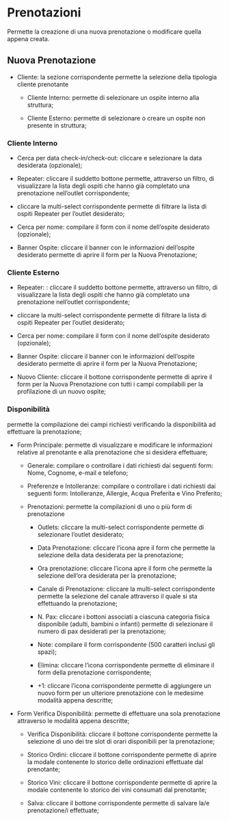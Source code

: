 # Prenotazioni

Permette la creazione di una nuova prenotazione o modificare quella appena creata.

## Nuova Prenotazione

* Cliente: la sezione corrispondente permette la selezione della tipologia cliente prenotante

    * Cliente Interno: permette di selezionare un ospite interno alla struttura;

    * Cliente Esterno: permette di selezionare o creare un ospite non presente in struttura;

### Cliente Interno

* Cerca per data check-in/check-out: cliccare  e selezionare la data desiderata (opzionale);

* Repeater: cliccare il suddetto bottone permette, attraverso un filtro, di visualizzare la lista degli ospiti che hanno già completato una prenotazione nell’outlet corrispondente;

* cliccare la multi-select corrispondente permette di filtrare la lista di ospiti Repeater per l’outlet desiderato;

* Cerca per nome: compilare il form con il nome dell’ospite desiderato (opzionale);

* Banner Ospite: cliccare il banner con le informazioni dell’ospite desiderato permette di aprire il form per la Nuova Prenotazione;

### Cliente Esterno

* Repeater: : cliccare il suddetto bottone permette, attraverso un filtro, di visualizzare la lista degli ospiti che hanno già completato una prenotazione nell’outlet corrispondente;

* cliccare la multi-select corrispondente permette di filtrare la lista di ospiti Repeater per l’outlet desiderato;

* Cerca per nome: compilare il form con il nome dell’ospite desiderato (opzionale);

* Banner Ospite: cliccare il banner con le informazioni dell’ospite desiderato permette di aprire il form per la Nuova Prenotazione;

* Nuovo Cliente: cliccare il bottone corrispondente permette di aprire il form per la Nuova Prenotazione con tutti i campi compilabili per la profilazione di un nuovo ospite;

### Disponibilità

permette la compilazione dei campi richiesti verificando la disponibilità ad effettuare la prenotazione;

* Form Principale: permette di visualizzare e modificare le informazioni relative al prenotante e alla prenotazione che si desidera effettuare;

    * Generale: compilare o controllare i dati richiesti dai seguenti form: Nome, Cognome, e-mail e telefono;

    * Preferenze e Intolleranze: compilare o controllare i dati richiesti dai seguenti form: Intolleranze, Allergie, Acqua Preferita e Vino Preferito;

    * Prenotazioni: permette la compilazioni di uno o più form di prenotazione

        * Outlets: cliccare la multi-select corrispondente permette di selezionare l’outlet desiderato;

        * Data Prenotazione: cliccare l’icona  apre il form che permette la selezione della data desiderata per la prenotazione;

        * Ora prenotazione: cliccare l’icona  apre il form che permette la selezione dell’ora desiderata per la prenotazione;

        * Canale di Prenotazione: cliccare la multi-select corrispondente permette la selezione del canale attraverso il quale si sta effettuando la prenotazione;

        * N. Pax: cliccare i bottoni associati a ciascuna categoria fisica disponibile (adulti, bambini o infanti) permette di selezionare il numero di pax desiderati per la prenotazione;

        * Note: compilare il form corrispondente (500 caratteri inclusi gli spazi);

        * Elimina: cliccare l’icona corrispondente permette di eliminare il form della prenotazione corrispondente;

        * +1: cliccare l’icona corrispondente permette di aggiungere un nuovo form per un ulteriore prenotazione con le medesime modalità appena descritte;

* Form Verifica Disponibilità: permette di effettuare una sola prenotazione attraverso le modalità appena descritte;

    * Verifica Disponibilità: cliccare il bottone corrispondente permette la selezione di uno dei tre slot di orari disponibili per la prenotazione;

    * Storico Ordini: cliccare il bottone corrispondente permette di aprire la modale contenente lo storico delle ordinazioni effettuate dal prenotante;

    * Storico Vini: cliccare il bottone corrispondente permette di aprire la modale contenente lo storico dei vini consumati dal prenotante;

    * Salva: cliccare il bottone corrispondente permette di salvare la/e prenotazione/i effettuate;
